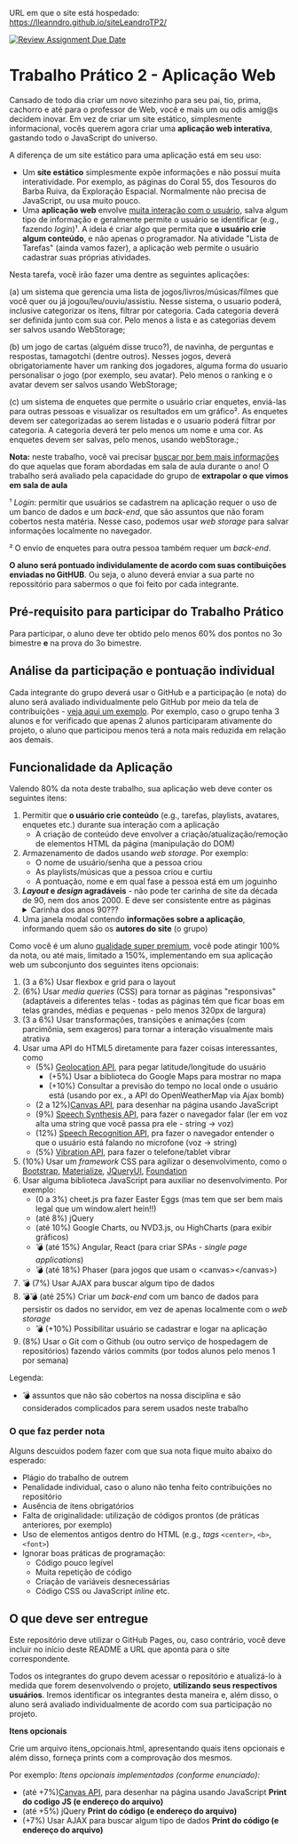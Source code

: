 URL em que o site está hospedado: https://lleanndro.github.io/siteLeandroTP2/ 

[![Review Assignment Due Date](https://classroom.github.com/assets/deadline-readme-button-22041afd0340ce965d47ae6ef1cefeee28c7c493a6346c4f15d667ab976d596c.svg)](https://classroom.github.com/a/EDJo49J0)
# Trabalho Prático 2 - Aplicação Web

Cansado de todo dia criar um novo sitezinho para seu pai, tio, prima,
cachorro e até para o professor de Web, você e mais um ou odis amig@s decidem
inovar. Em vez de criar um site estático, simplesmente informacional, vocês
querem agora criar uma **aplicação web interativa**, gastando todo o
JavaScript do universo.

A diferença de um site estático para uma aplicação está em seu uso:

- Um **site estático** simplesmente expõe informações e não possui
  muita interatividade. Por exemplo, as páginas do Coral 55, dos Tesouros
  do Barba Ruiva, da Exploração Espacial. Normalmente não precisa de JavaScript, ou usa muito pouco.
- Uma **aplicação web** envolve <u>muita interação com o usuário</u>,
  salva algum tipo de informação e geralmente permite o usuário se
  identificar (e.g., fazendo _login_)¹. A ideia é criar algo que
  permita que **o usuário crie algum conteúdo**, e não apenas o programador. Na atividade "Lista de Tarefas" (ainda vamos fazer), a aplicação web permite o usuário cadastrar suas próprias atividades.

Nesta tarefa, você irão fazer uma dentre as seguintes aplicações:

(a) um sistema que gerencia uma lista de jogos/livros/músicas/filmes que você quer ou já jogou/leu/ouviu/assistiu. Nesse sistema, o usuario poderá, inclusive categorizar os itens, filtrar por categoria. Cada categoria deverá ser definida junto com sua cor. Pelo menos a lista e as categorias devem ser salvos usando WebStorage;

(b) um jogo de cartas (alguém disse truco?), de navinha, de perguntas e respostas,  tamagotchi (dentre outros). Nesses jogos, deverá obrigatoriamente haver um ranking dos jogadores, alguma forma do usuario personalisar o jogo (por exemplo, seu avatar). Pelo menos o ranking e o avatar devem ser salvos usando WebStorage;

(c) um sistema de enquetes que permite o usuário criar enquetes, enviá-las para outras pessoas e visualizar os resultados em um gráfico². As enquetes devem ser categorizadas ao serem listadas e o usuario poderá filtrar por categoria. A categoria deverá ter pelo menos um nome e uma cor. As enquetes devem ser salvas, pelo menos, usando webStorage.;

**Nota:** neste trabalho, você vai precisar <u>buscar por bem mais
informações</u> do que aquelas que foram abordadas em sala de
aula durante o ano! O trabalho será avaliado pela capacidade do grupo de
**extrapolar o que vimos em sala de aula**

¹ _Login_: permitir que usuários se cadastrem na aplicação requer o uso de
um banco de dados e um _back-end_, que são assuntos que não foram cobertos
nesta matéria. Nesse caso, podemos usar _web storage_ para salvar informações
localmente no navegador.

² O envio de enquetes para outra pessoa também requer um _back-end_.

**O aluno será pontuado individulamente de acordo com suas contibuições enviadas no GitHUB**. Ou seja, o aluno deverá enviar a sua parte no repossitório para sabermos o que foi feito por cada integrante. 

## Pré-requisito para participar do Trabalho Prático

Para participar, o aluno deve ter obtido pelo menos 60% dos pontos no 3o bimestre **e** na prova do 3o bimestre.

## Análise da participação e pontuação individual

Cada integrante do grupo deverá usar o GitHub e a participação (e nota) do aluno será avaliado individualmente pelo GitHub por meio da tela de contribuições - [veja aqui um exemplo](https://github.com/daniel-hasan/ri-crawler/graphs/contributors). Por exemplo, caso o grupo tenha 3 alunos e for verificado que apenas 2 alunos participaram ativamente do projeto, o aluno que participou menos terá a nota mais reduzida em relação aos demais.

## Funcionalidade da Aplicação

Valendo 80% da nota deste trabalho, sua aplicação web deve conter os
seguintes itens:

1. Permitir que **o usuário crie conteúdo** (e.g., tarefas, playlists,
   avatares, enquetes etc.) durante sua interação com a aplicação
   - A criação de conteúdo deve envolver a criação/atualização/remoção de
     elementos HTML da página (manipulação do DOM)
1. Armazenamento de dados usando _web storage_. Por exemplo:
   - O nome de usuário/senha que a pessoa criou
   - As playlists/músicas que a pessoa criou e curtiu
   - A pontuação, nome e em qual fase a pessoa está em um joguinho
1. **_Layout_ e _design_ agradáveis** - não pode ter carinha de site da década
   de 90, nem dos anos 2000. E deve ser consistente entre as páginas
   <details>
     <summary>Carinha dos anos 90???</summary>
     <p>Nos primórdios da Web, os designs eram bem ruins:</p>
     <p>
       <img src="../../images/site-anos-90s-1.png" height="250">
       <img src="../../images/site-anos-90s-2.png" height="250">
       <img src="../../images/site-anos-90s-3.png" height="250">
       <img src="../../images/site-anos-90s-4.png" height="250">
       <img src="../../images/site-anos-90s-5.png" height="250">
       <img src="../../images/site-anos-90s-6.png" height="250">
     </p>
     <p>O que faziam "de errado"? Bom, hoje evitamos:</p>
     <ul>
       <li>Usar cores demais.</li>
       <li>Usar imagens de fundo indiscriminadamente. Hoje devemos usar com parcimônia (de preferência sem repetição).</li>
       <li>Usar as fontes padrão (ex: Arial, Times New Roman etc.). Hoje se elas aparecem o usuário sente que houve desleixo do programador.</li>
       <li>A estilização padrão dos hiperlinks (sublinhado com cor azul ou roxo, depois de visitado). O sublinhado pode ficar charmoso apenas em <code>:hover</code>.</li>
       <li>Usar degradês muito extravagentes.</li>
       <li>Usar layouts simples de 1 única coluna.</li>
       <li>Não separar visualmente os "ambientes" (cabeçalho, miolo, rodapé etc.). Hoje em dia é bom que sejam bem distintos.</li>
       <li>Usar bordas muito grossas. Elas devem ser sutis (1px? Máximo 2px em geral).</li>
       <li>Arredondar demais as bordas, especialmente se o elemento for retangular. Isso distorce. Se quiser arrendondar, que seja circular ou que seja apenas os cantinhos (ex: máximo 5-10px).</li>
       <li>Não usar imagens. Hoje elas são essenciais para compor o design de sites. Tanto imagens de conteúdo (isto é, <code>&lt;img&gt;</code>), quanto de fundo.</li>
       <li>Não pensar sobre o "espaço vazio". É muito importante planejarmos os espaços que possuem coisas e aqueles que não possuem. Não pode ter tudo "agarrado". Devemos pensar bem nas distâncias entre as coisas.</li>
     </ul>
     <p>Alguns exemplos de bons designs de hoje em dia:</p>
     <ul>
       <li><a href="https://www.batokasafaris.com/">Batoka Safaris</a></li>
       <li><a href="https://wovenmagazine.com/">Revista Woven</a></li>
       <li><a href="https://alistapart.com/">A List Apart</a></li>
       <li><a href="https://www.artstation.com/">ArtStation</a></li>
       <li><a href="https://www.nowness.com/">Loja Nowness</a></li>
       <li><a href="https://store.steampowered.com/">Steam</a></li>
     </ul>
   </details>
1. Uma janela modal contendo **informações sobre a aplicação**, informando
   quem são os **autores do site** (o grupo)

Como você é um aluno [qualidade super premium][superpremium], você
pode atingir 100% da nota, ou até mais, limitado a 150%, implementando
em sua aplicação web um subconjunto dos seguintes itens opcionais:

1. (3 a 6%) Usar flexbox e grid para o layout
1. (6%) Usar _media queries_ (CSS) para tornar as páginas "responsivas"
   (adaptáveis a diferentes telas - todas as páginas têm que ficar boas em telas grandes, médias e pequenas - pelo menos 320px de largura)
1. (3 a 6%) Usar transformações, transições e animações (com parcimônia, sem exageros) para tornar a interação visualmente mais atrativa
1. Usar uma API do HTML5 diretamente para fazer coisas interessantes, como
   - (5%) [Geolocation API][geolocation], para pegar latitude/longitude do
     usuário
     - (+5%) Usar a biblioteca do Google Maps para mostrar no mapa
     - (+10%) Consultar a previsão do tempo no local onde o usuário está (usando por ex., a API do OpenWeatherMap via Ajax bomb)
   - (2 a 12%)[Canvas API][canvas], para desenhar na página usando JavaScript
   - (9%) [Speech Synthesis API][synthesis], para fazer o navegador falar (ler  em voz alta uma string que você passa pra ele - string -> voz)
   - (12%) [Speech Recognition API][recognition], pra fazer o navegador entender o que o usuário está falando no microfone (voz -> string)
   - (5%) [Vibration API][vibration], para fazer o telefone/tablet vibrar
1. (10%) Usar um _framework_ CSS para agilizar o desenvolvimento, como o
   [Bootstrap][bootstrap],
   [Materialize][materialize],
   [JQueryUI][jqueryui],
   [Foundation][foundation]
1. Usar alguma biblioteca JavaScript para auxiliar
   no desenvolvimento. Por exemplo:
   - (0 a 3%) cheet.js pra fazer Easter Eggs (mas tem que ser bem mais legal que um window.alert hein!!)
   - (até 8%) jQuery
   - (até 10%) Google Charts, ou NVD3.js, ou HighCharts (para exibir gráficos)
   - 💣 (até 15%) Angular, React (para criar SPAs - _single
     page applications_)
   - 💣 (até 18%) Phaser (para jogos que usam o &lt;canvas&gt;&lt;/canvas&gt;)
1. 💣 (7%) Usar AJAX para buscar algum tipo de dados
1. 💣💣 (até 25%) Criar um _back-end_ com um banco de dados
   para persistir os dados no servidor, em vez de apenas localmente com
   o _web storage_
   - 💣 (+10%) Possibilitar usuário se cadastrar e logar na aplicação
1. (8%) Usar o Git com o Github (ou outro serviço de hospedagem de repositórios) fazendo vários commits (por todos alunos pelo menos 1 por semana)

Legenda:
- 💣 assuntos que não são cobertos na nossa disciplina e são considerados
  complicados para serem usados neste trabalho

[superpremium]: https://www.youtube.com/watch?v=4CooiNDnPHI
[geolocation]: http://fegemo.github.io/cefet-web/classes/js5/#5
[canvas]: http://fegemo.github.io/cefet-web/classes/js5/#17
[synthesis]: https://developer.mozilla.org/en-US/docs/Web/API/SpeechSynthesis
[recognition]: https://developer.mozilla.org/pt-BR/docs/Web/API/SpeechRecognition
[bootstrap]: http://getbootstrap.com/
[materialize]: http://materializecss.com/
[foundation]: https://foundation.zurb.com/
[jqueryui]: https://jqueryui.com/
[vibration]: https://googlechrome.github.io/samples/vibration/
[tama]: https://lista.mercadolivre.com.br/tamagotchi?matt_tool=11841399&matt_word=TAMAGOTCHI&matt_source=google&matt_campaign_id=10767207031&matt_ad_group_id=106548917999&matt_match_type=e&matt_network=g&matt_device=c&matt_creative=471216240189&matt_keyword=tamagotchi&matt_ad_position=&matt_ad_type=&matt_merchant_id=&matt_product_id=&matt_product_partition_id=&matt_target_id=aud-206376730844:kwd-295616600360&gclid=Cj0KCQiA1KiBBhCcARIsAPWqoSpob1m-86Tij7_1dKedHp2xG5IVBLMZfn_dJgyfUm4qWZsfvNgEiT4aAo-2EALw_wcB

### O que faz **perder nota**

Alguns descuidos podem fazer com que sua nota fique muito abaixo do esperado:
- Plágio do trabalho de outrem
- Penalidade individual, caso o aluno não tenha feito contribuições no repositório
- Ausência de itens obrigatórios
- Falta de originalidade: utilização de códigos prontos (de práticas anteriores, por exemplo)
- Uso de elementos antigos dentro do HTML (e.g., _tags_ `<center>`, `<b>`,
  `<font>`)
- Ignorar boas práticas de programação:
  - Código pouco legível
  - Muita repetição de código
  - Criação de variáveis desnecessárias
  - Código CSS ou JavaScript _inline_ etc.


## O que deve ser **entregue**

Este repositório deve utilizar o GitHub Pages, ou, caso contrário, você deve incluir no início deste README a URL que aponta para o site correspondente.

Todos os integrantes do grupo devem acessar o repositório e atualizá-lo à medida que forem desenvolvendo o projeto, **utilizando seus respectivos usuários**. 
Iremos identificar os integrantes desta maneira e, além disso, o aluno será avaliado individualmente de acordo com sua participação no projeto.


**Itens opcionais**

Crie um arquivo itens_opcionais.html, apresentando quais itens opcionais e além disso, forneça prints com a comprovação dos mesmos. 

Por exemplo: 
_Itens opcionais implementados (conforme enunciado):_
- (até +7%)[Canvas API][canvas], para desenhar na página usando JavaScript
**Print do codigo JS (e endereço do arquivo)**
- (até +5%) jQuery
**Print do código (e endereço do arquivo)**
- (+7%) Usar AJAX para buscar algum tipo de dados
**Print do código (e endereço do arquivo)**

